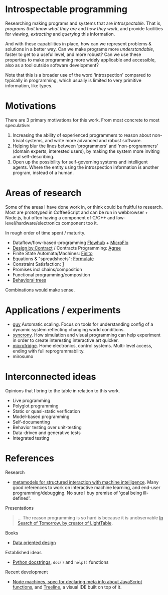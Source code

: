 # Introspectable programming

Researching making programs and systems that are *introspectable*.
That is, *programs that know what they are* and *how they work*,
and provide facilities for *viewing*, *extracting* and *querying* this
information.

And with these capabilities in place, how can we represent problems & solutions
in a better way. Can we make programs more *understandable*, faster to get to a useful level, and more robust?
Can we use these properties to make programming more widely applicable and accessible,
also as a tool outside software development?

Note that this is a broader use of the word 'introspection' compared to
typically in programming, which usually is limited to very primitive information, like types.

# Motivations

There are 3 primary motivations for this work. From most concrete to most speculative:

1. Increasing the ability of experienced programmers to reason about
non-trivial systems, and write more advanced and robust software.
2. Helping blur the lines between 'programmers' and 'non-programmers' (domain experts, interested users),
by making the system more inviting and self-describing.
3. Open up the possibility for self-governing systems and intelligent agents.
Where the entity using the introspection information is another program, instead of a human.


# Areas of research

Some of the areas I have done work in, or think could be fruitful to research.
Most are prototyped in CoffeeScript and can be run in webbrowser + Node.js,
but often having a component of C/C++ and low-level/hardware/electronics component too it.

In rough order of time spent / maturity.

- Dataflow/flow-based-programming [Flowhub](http://flowhub.io) + [MicroFlo](http://microflo.org)
- [Design by Contract](https://en.wikipedia.org/wiki/Design_by_contract)
/ Contracts Programming: [Agree](https://github.com/jonnor/agree)
- Finite State Automata/Machines: [Finito](https://github.com/jonnor/finito)
- Equations & "spreadsheets": [Formulate](https://github.com/jonnor/formulate)
- Constraint Satisfaction: [1](./cstrain.coffee)
- Promises incl chains/composition
- Functional programming/composition
- [Behavioral trees](https://en.wikipedia.org/wiki/Behavior_Trees_%28artificial_intelligence,_robotics_and_control%29)

Combinations would make sense.

# Applications / experiments

- [guv](https://github.com/the-grid/guv)
Automatic scaling. Focus on tools for understanding config of a dynamic system reflecting changing world conditions.
- [syncrony](https://github.com/jonnor/synchrony).
How simulation and visual programming can help experiment in order to create interesting interactive art quicker.
- [microfridge](https://github.com/jonnor/microfridge).
Home electronics, control systems. Multi-level access, ending with full reprogrammability.
- mirosumo

# Interconnected ideas

Opinions that I bring to the table in relation to this work.

- Live programming
- Polyglot programming
- Static or quasi-static verification
- Model-based programming
- Self-documenting
- Behavior testing over unit-testing
- Data-driven and generative tests
- Integrated testing

# References

Research

- [metamodels for structured interaction with machine intelligence](http://ppig.org/sites/default/files/2015-PPIG-26th-Sarkar-2.pdf).
Many good references to work on interactive machine learning, and end-user programming/debugging. No sure I buy premise of 'goal being ill-defined'.

Presentations

> ... The reason programming is so hard is because it is unobservable
[In Search of Tomorrow, by creator of LightTable](https://www.youtube.com/watch?v=VZQoAKJPbh8).

Books

* [Data oriented design](http://www.dataorienteddesign.com/dodmain/)

Established ideas

- [Python docstrings](https://en.wikipedia.org/wiki/Docstring), `doc()` and `help()` functions

Recent development

- [Node machines, spec for declaring meta info about JavaScript functions](http://node-machine.org/), and [Treeline](https://treeline.io/), a visual IDE built on top of it.

